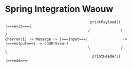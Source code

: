 # Spring Integration Waouw

                                           printPayload()                                  |===exit===|
                                          /              \                                /
    chevron(i) -> Message -> |===input===|                -> |===output===| -> oddOrEven()
                                          \              /                                \
                                            printHeader()                                  |===odd===|
